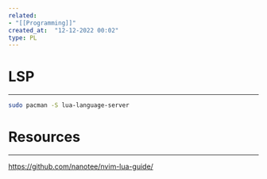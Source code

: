 ```yaml
---
related:
- "[[Programming]]"
created_at:  "12-12-2022 00:02"
type: PL
---
```



# LSP
---
```bash
sudo pacman -S lua-language-server
```

# Resources
---
https://github.com/nanotee/nvim-lua-guide/